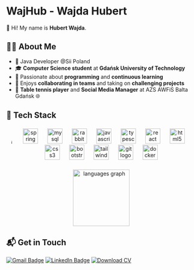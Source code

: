 <h1 align="left">WajHub - Wajda Hubert</h1>

👋 Hi! My name is **Hubert Wajda**. 

###

## 👨‍💻 About Me  
- 🌱 Java Developer @Sii Poland  
- 🎓 **Computer Science student** at **Gdańsk University of Technology**  
- 💪 Passionate about **programming** and **continuous learning**  
- 🤝 Enjoys **collaborating in teams** and taking on **challenging projects**  
- 🏓 **Table tennis player** and **Social Media Manager** at AZS AWFiS Balta Gdańsk 🌐 

###

<h2 align="left">🔧 Tech Stack</h2>

###

<div align="center">
  <img src="https://cdn.jsdelivr.net/gh/devicons/devicon/icons/java/java-original.svg" height="10" alt="java logo"  />
  <img width="17" />
  <img src="https://cdn.jsdelivr.net/gh/devicons/devicon/icons/spring/spring-original.svg" height="40" alt="spring logo"  />
  <img width="17" />
  <img src="https://cdn.jsdelivr.net/gh/devicons/devicon/icons/mysql/mysql-original.svg" height="40" alt="mysql logo"  />
  <img width="17" />
  <img src="https://www.vectorlogo.zone/logos/rabbitmq/rabbitmq-icon.svg"  height="40" alt="rabbitMQ" />
  <img width="17" />
  <img src="https://cdn.jsdelivr.net/gh/devicons/devicon/icons/javascript/javascript-original.svg" height="40" alt="javascript logo"  />
  <img width="17" />
  <img src="https://cdn.jsdelivr.net/gh/devicons/devicon/icons/typescript/typescript-original.svg" height="40" alt="typescript logo"  />
  <img width="17" />
  <img src="https://cdn.jsdelivr.net/gh/devicons/devicon/icons/react/react-original.svg" height="40" alt="react logo"  />
  <img width="17" />
  <img src="https://cdn.jsdelivr.net/gh/devicons/devicon/icons/html5/html5-original.svg" height="40" alt="html5 logo"  />
  <img width="17" />
  <img src="https://cdn.jsdelivr.net/gh/devicons/devicon/icons/css3/css3-original.svg" height="40" alt="css3 logo"  />
  <img width="17" />
  <img src="https://cdn.jsdelivr.net/gh/devicons/devicon/icons/bootstrap/bootstrap-original.svg" height="40" alt="bootstrap logo"  />
  <img width="17" />
  <img src="https://cdn.jsdelivr.net/gh/devicons/devicon/icons/tailwindcss/tailwindcss-original-wordmark.svg" height="40" alt="tailwindcss logo"  />
  <img width="17" />
  <img src="https://cdn.jsdelivr.net/gh/devicons/devicon/icons/git/git-original.svg" height="40" alt="git logo"  />
  <img width="17" />
  <img src="https://cdn.jsdelivr.net/gh/devicons/devicon/icons/docker/docker-original.svg" height="40" alt="docker logo"  />
</div>

###

<div align="left">
</div>

###

<div align="center">
  <img src="https://github-readme-stats.vercel.app/api/top-langs?username=WajHub&locale=en&hide_title=false&layout=compact&card_width=320&langs_count=5&theme=dracula&hide_border=false&order=2" height="150" alt="languages graph"  />
</div>

## 📬 Get in Touch  
[![Gmail Badge](https://img.shields.io/badge/Email-D14836?style=flat&logo=gmail&logoColor=white)](mailto:hubert.wajda03@gmail.com)  [![LinkedIn Badge](https://img.shields.io/badge/LinkedIn-blue?style=flat&logo=linkedin&logoColor=white)](https://www.linkedin.com/in/hubert-wajda) [![Download CV](https://img.shields.io/badge/Download-CV-blue)](https://github.com/WajHub/WajHub/raw/main/CV_eng.pdf)


###
